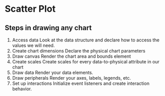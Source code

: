 # Scatter Plot

## Steps in drawing any chart
1. Access data
    Look at the data structure and declare how to access the values we will need.
2. Create chart dimensions
    Declare the physical chart parameters
3. Draw canvas
   Render the chart area and bounds element
4. Create scales
   Create scales for every data-to-physical attribute in our chart
5. Draw data
   Render your data elements.
6. Draw peripherals
   Render your axes, labels, legends, etc.
7. Set up interactions
   Initialize event listeners and create interaction behavior.

